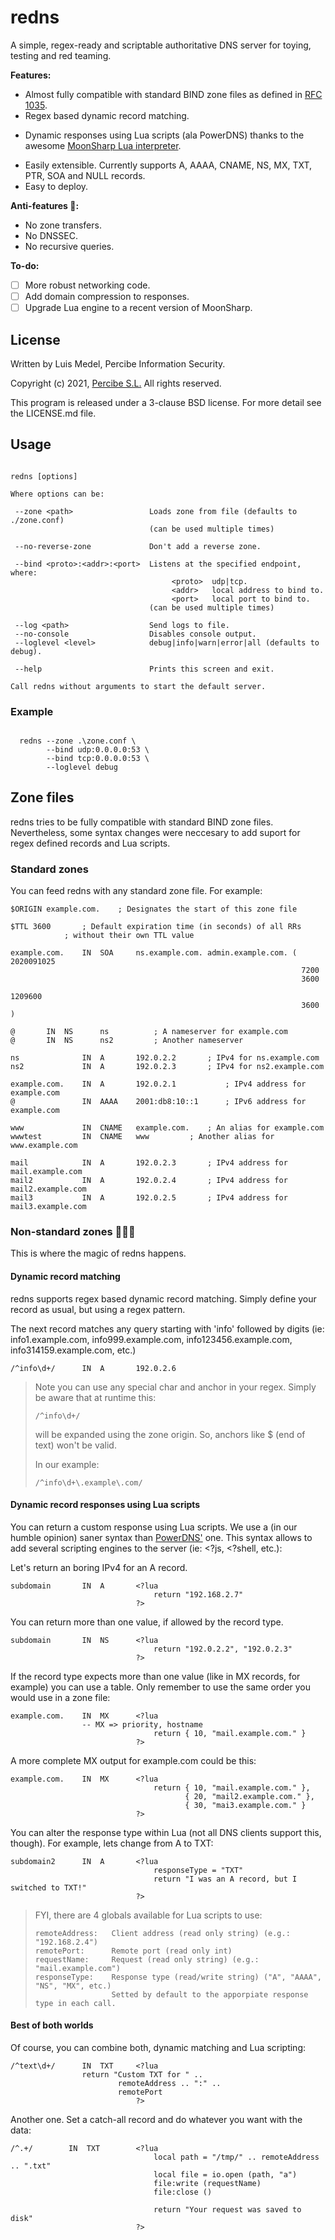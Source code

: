 # redns

A simple, regex-ready and scriptable authoritative DNS server for toying, testing and red teaming.

**Features:**
* Almost fully compatible with standard BIND zone files as defined in [RFC 1035](https://datatracker.ietf.org/doc/html/rfc1035).
* Regex based dynamic record matching.
+ Dynamic responses using Lua scripts (ala PowerDNS) thanks to the awesome [MoonSharp Lua interpreter](https://github.com/moonsharp-devs/moonsharp).
* Easily extensible. Currently supports A, AAAA, CNAME, NS, MX, TXT, PTR, SOA and NULL records.
* Easy to deploy.

**Anti-features 🙂:**
* No zone transfers.
* No DNSSEC.
* No recursive queries.

**To-do:**
- [ ] More robust networking code.
- [ ] Add domain compression to responses.
- [ ] Upgrade Lua engine to a recent version of MoonSharp.

## License

Written by Luis Medel, Percibe Information Security.

Copyright (c) 2021, [Percibe S.L.](https://percibe.net)
All rights reserved.

This program is released under a 3-clause BSD license. For more detail see the LICENSE.md file.

## Usage

```console

redns [options]

Where options can be:

 --zone <path>                 Loads zone from file (defaults to ./zone.conf)
                               (can be used multiple times)

 --no-reverse-zone             Don't add a reverse zone.

 --bind <proto>:<addr>:<port>  Listens at the specified endpoint, where:
                                    <proto>  udp|tcp.
                                    <addr>   local address to bind to.
                                    <port>   local port to bind to.
                               (can be used multiple times)

 --log <path>                  Send logs to file.
 --no-console                  Disables console output.
 --loglevel <level>            debug|info|warn|error|all (defaults to debug).

 --help                        Prints this screen and exit.

Call redns without arguments to start the default server.

```

### Example

```console

  redns --zone .\zone.conf \
        --bind udp:0.0.0.0:53 \
        --bind tcp:0.0.0.0:53 \
        --loglevel debug

```

## Zone files

redns tries to be fully compatible with standard BIND zone files. Nevertheless, some syntax changes were neccesary to add suport for regex defined records and Lua scripts.

### Standard zones

You can feed redns with any standard zone file. For example:

```zone
$ORIGIN example.com.	; Designates the start of this zone file

$TTL 3600		; Default expiration time (in seconds) of all RRs
			; without their own TTL value

example.com.    IN  SOA     ns.example.com. admin.example.com. ( 2020091025
                                                                 7200
                                                                 3600
                                                                 1209600
                                                                 3600 )

@		IN  NS      ns			; A nameserver for example.com
@		IN  NS      ns2			; Another nameserver

ns              IN  A       192.0.2.2		; IPv4 for ns.example.com
ns2             IN  A       192.0.2.3		; IPv4 for ns2.example.com

example.com.    IN  A       192.0.2.1       	; IPv4 address for example.com
@               IN  AAAA    2001:db8:10::1  	; IPv6 address for example.com

www             IN  CNAME   example.com.	; An alias for example.com
wwwtest         IN  CNAME   www			; Another alias for www.example.com

mail            IN  A       192.0.2.3		; IPv4 address for mail.example.com
mail2           IN  A       192.0.2.4		; IPv4 address for mail2.example.com
mail3           IN  A       192.0.2.5		; IPv4 address for mail3.example.com
```

### Non-standard zones 🧙🏼‍♂️

This is where the magic of redns happens.

#### Dynamic record matching

redns supports regex based dynamic record matching. Simply define your record as usual, but using a regex pattern.

The next record matches any query starting with 'info' followed by digits (ie: info1.example.com, info999.example.com, info123456.example.com, info314159.example.com, etc.)

```zone
/^info\d+/      IN  A       192.0.2.6
```

> Note you can use any special char and anchor in your regex. Simply be aware that at runtime this:
>
>```regex
>/^info\d+/
>```
>will be expanded using the zone origin. So, anchors like $ (end of text) won't be valid.
>
>In our example: 
>```regex
>/^info\d+\.example\.com/
>```

#### Dynamic record responses using Lua scripts

You can return a custom response using Lua scripts. We use a (in our humble opinion) saner syntax than [PowerDNS'](https://powerdns.com) one. This syntax allows to add several scripting engines to the server (ie: <?js, <?shell, etc.):

Let's return an boring IPv4 for an A record.

```zone
subdomain       IN  A       <?lua
                                return "192.168.2.7"
                            ?>
```

You can return more than one value, if allowed by the record type.
```zone
subdomain       IN  NS      <?lua
                                return "192.0.2.2", "192.0.2.3"
                            ?>
```

If the record type expects more than one value (like in MX records, for example) you can use a table. Only remember to use the same order you would use in a zone file:
```zone
example.com.    IN  MX      <?lua
				-- MX => priority, hostname
                                return { 10, "mail.example.com." }
                            ?>
```

A more complete MX output for example.com could be this:
```zone
example.com.    IN  MX      <?lua
                                return { 10, "mail.example.com." },
                                       { 20, "mail2.example.com." },
                                       { 30, "mai3.example.com." }
                            ?>
```

You can alter the response type within Lua (not all DNS clients support this, though). For example, lets change from A to TXT:

```zone
subdomain2      IN  A       <?lua
                                responseType = "TXT"
                                return "I was an A record, but I switched to TXT!"
                            ?>
```
> FYI, there are 4 globals available for Lua scripts to use:
>```console
> remoteAddress:   Client address (read only string) (e.g.: "192.168.2.4")
> remotePort:      Remote port (read only int)
> requestName:     Request (read only string) (e.g.: "mail.example.com")
> responseType:    Response type (read/write string) ("A", "AAAA", "NS", "MX", etc.)
>                  Setted by default to the apporpiate response type in each call.
> ```

#### Best of both worlds
Of course, you can combine both, dynamic matching and Lua scripting:

```zone
/^text\d+/      IN  TXT     <?lua
				return "Custom TXT for " ..
						remoteAddress .. ":" ..
						remotePort
                            ?>
```

Another one. Set a catch-all record and do whatever you want with the data:

```zone
/^.+/        IN  TXT        <?lua  
                                local path = "/tmp/" .. remoteAddress .. ".txt"
                                local file = io.open (path, "a")
                                file:write (requestName)
                                file:close ()

                                return "Your request was saved to disk"
                            ?>
```
